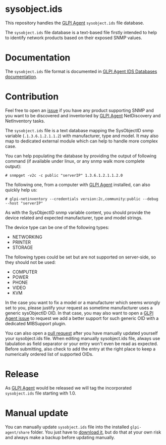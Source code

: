 
# sysobject.ids

This repository handles the [GLPI Agent](https://github.com/glpi-project/glpi-agent/) `sysobject.ids` file database.

The `sysobject.ids` file database is a text-based file firstly intended to help to
identify network products based on their exposed SNMP values.

# Documentation

The `sysobject.ids` file format is documented in [GLPI Agent IDS Databases documentation](https://glpi-agent.readthedocs.io/en/latest/database.html).

# Contribution

Feel free to open an [issue](https://github.com/glpi-project/sysobject.ids/issues) if you have any product supporting SNMP and you want to be discovered and inventoried by [GLPI Agent](https://github.com/glpi-project/glpi-agent) NetDiscovery and NetInventory tasks.

The `sysobject.ids` file is a text database mapping the SysObjectID snmp variable (`.1.3.6.1.2.1.1.2`) with manufacturer, type and model. It may also map to dedicated external module which can help to handle more complex case.

You can help populating the database by providing the output of following command (if available under linux, or any snmp walk more complete output):
```
# snmpget -v2c -c public "serverIP" 1.3.6.1.2.1.1.2.0
```

The following one, from a computer with [GLPI Agent](https://github.com/glpi-project/glpi-agent) installed, can also quickly help us:
```
# glpi-netinventory --credentials version:2c,community:public --debug --host "serverIP"
```

As with the SysObjectID snmp variable content, you should provide the device related and expected manufacturer, type and model strings.

The device type can be one of the following types:
* NETWORKING
* PRINTER
* STORAGE

The following types could be set but are not supported on server-side, so they should not be used:
* COMPUTER
* POWER
* PHONE
* VIDEO
* KVM

In the case you want to fix a model or a manufacturer which seems wrongly set to you, please justify your request as sometime manufacturer uses a generic sysObjectID OID.
In that case, you may also want to open a [GLPI Agent issue](https://github.com/glpi-project/glpi-agent/issues) to request we add a better support for such generic OID with a dedicated MIBSupport plugin.

You can also open a [pull request](https://github.com/glpi-project/sysobject.ids/pulls) after you have manually updated yourself your sysobject.ids file.
When editing manually sysobject.ids file, always use tabulation as field separator or your entry won't even be read as expected.
Before submitting, also check to add the entry at the right place to keep a numerically ordered list of supported OIDs.

# Release

As [GLPI Agent](https://github.com/glpi-project/glpi-agent/releases) would be released we will tag the incorporated `sysobject.ids` file starting with 1.0.

# Manual update

You can manually update `sysobject.ids` file into the installed `glpi-agent/share` folder. You just have to [download it](https://github.com/glpi-project/sysobject.ids/raw/master/sysobject.ids),
but do that at your own risk and always make a backup before updating manually.
